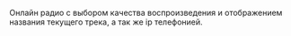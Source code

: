 Онлайн радио с выбором качества воспроизведения и отображением названия текущего трека, а так же ip телефонией.
